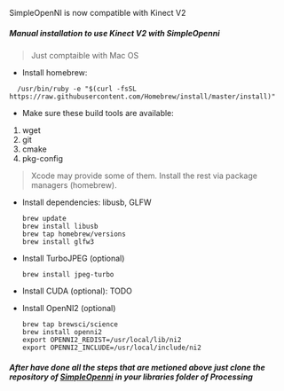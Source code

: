 SimpleOpenNI is now compatible with Kinect V2

##### Manual installation to use Kinect V2 with SimpleOpenni

> Just comptaible with Mac OS

- Install homebrew:

```
  /usr/bin/ruby -e "$(curl -fsSL https://raw.githubusercontent.com/Homebrew/install/master/install)"
```

- Make sure these build tools are available:

1. wget
2. git
3. cmake
4. pkg-config

> Xcode may provide some of them. Install the rest via package managers (homebrew).

- Install dependencies: libusb, GLFW
    ```
    brew update
    brew install libusb
    brew tap homebrew/versions
    brew install glfw3
    ```

- Install TurboJPEG (optional)
    ```
    brew install jpeg-turbo
    ```
- Install CUDA (optional): TODO

- Install OpenNI2 (optional)
    ```
    brew tap brewsci/science
    brew install openni2
    export OPENNI2_REDIST=/usr/local/lib/ni2
    export OPENNI2_INCLUDE=/usr/local/include/ni2
    ```

##### After have done all the steps that are metioned above just clone the repository of [SimpleOpenni](https://github.com/totovr/SimpleOpenNI/tree/Processing_3.3.7) in your ***libraries*** folder of ***Processing***
